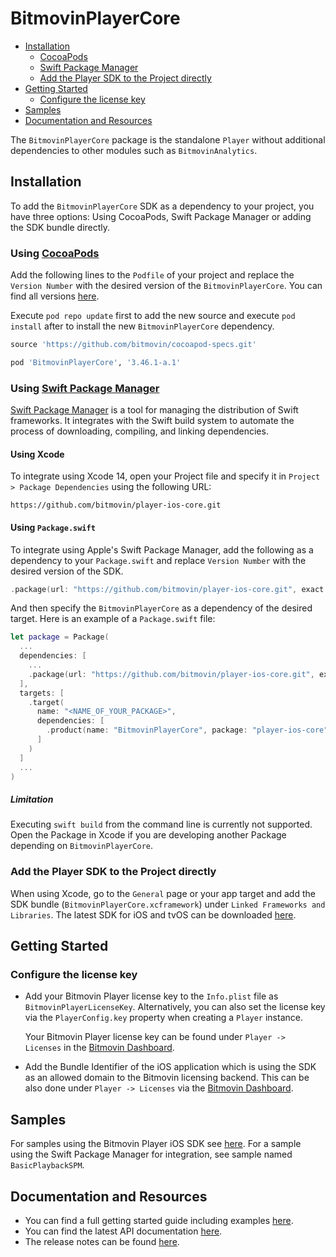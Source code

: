 # BitmovinPlayerCore

- [Installation](#installation)
    - [CocoaPods](#using-cocoapods)
    - [Swift Package Manager](#using-swift-package-manager)
    - [Add the Player SDK to the Project directly](#add-the-player-sdk-to-the-project-directly)
- [Getting Started](#getting-started)
    - [Configure the license key](#configure-the-license-key)
- [Samples](#samples)
- [Documentation and Resources](#documentation-and-resources)

The `BitmovinPlayerCore` package is the standalone `Player` without additional dependencies to other modules such as `BitmovinAnalytics`.

## Installation
To add the `BitmovinPlayerCore` SDK as a dependency to your project, you have three options: Using CocoaPods, Swift Package Manager or adding the SDK bundle directly.

### Using [CocoaPods](https://cocoapods.org/)
Add the following lines to the `Podfile` of your project and replace the `Version Number` with the desired version of the `BitmovinPlayerCore`. You can find all versions [here](https://github.com/bitmovin/cocoapod-specs/tree/master/Specs/BitmovinPlayerCore).

Execute `pod repo update` first to add the new source and execute `pod install` after to install the new `BitmovinPlayerCore` dependency.

```ruby
source 'https://github.com/bitmovin/cocoapod-specs.git'

pod 'BitmovinPlayerCore', '3.46.1-a.1'
```

### Using [Swift Package Manager](https://swift.org/package-manager/)
[Swift Package Manager](https://swift.org/package-manager/) is a tool for managing the distribution of Swift frameworks. It integrates with the Swift build system to automate the process of downloading, compiling, and linking dependencies.

#### Using Xcode
To integrate using Xcode 14, open your Project file and specify it in `Project > Package Dependencies` using the following URL:

```
https://github.com/bitmovin/player-ios-core.git
```

#### Using `Package.swift`
To integrate using Apple's Swift Package Manager, add the following as a dependency to your `Package.swift` and replace `Version Number` with the desired version of the SDK.

```swift
.package(url: "https://github.com/bitmovin/player-ios-core.git", exact: "Version Number")
```

And then specify the `BitmovinPlayerCore` as a dependency of the desired target. Here is an example of a `Package.swift` file:

```swift
let package = Package(
  ...
  dependencies: [
    ...
    .package(url: "https://github.com/bitmovin/player-ios-core.git", exact: "Version Number")
  ],
  targets: [
    .target(
      name: "<NAME_OF_YOUR_PACKAGE>", 
      dependencies: [
        .product(name: "BitmovinPlayerCore", package: "player-ios-core")
      ]
    )
  ]
  ...
)
```

##### Limitation
Executing `swift build` from the command line is currently not supported. Open the Package in Xcode if you are developing another Package depending on `BitmovinPlayerCore`.

### Add the Player SDK to the Project directly
When using Xcode, go to the `General` page or your app target and add the SDK bundle (`BitmovinPlayerCore.xcframework`) under `Linked Frameworks and Libraries`. The latest SDK for iOS and tvOS can be downloaded [here](https://cdn.bitmovin.com/player/ios_tvos/3.46.1-a.1/BitmovinPlayerCore.zip).

## Getting Started
### Configure the license key

- Add your Bitmovin Player license key to the `Info.plist` file as `BitmovinPlayerLicenseKey`. Alternatively, you can also set the license key via the `PlayerConfig.key` property when creating a `Player` instance.

    Your Bitmovin Player license key can be found under `Player -> Licenses` in the [Bitmovin Dashboard](https://dashboard.bitmovin.com).

- Add the Bundle Identifier of the iOS application which is using the SDK as an allowed domain to the Bitmovin licensing backend. This can be also done under `Player -> Licenses` via the [Bitmovin Dashboard](https://dashboard.bitmovin.com).

## Samples

For samples using the Bitmovin Player iOS SDK see [here](https://github.com/bitmovin/bitmovin-player-ios-samples).
For a sample using the Swift Package Manager for integration, see sample named `BasicPlaybackSPM`.


## Documentation and Resources
-   You can find a full getting started guide including examples [here](https://bitmovin.com/docs/player/getting-started/ios).
-   You can find the latest API documentation [here](https://bitmovin.com/docs/player/api-reference/ios/ios-sdk-api-reference-v3#/player/ios/3/docs/index.html).
-   The release notes can be found [here](https://bitmovin.com/docs/player/releases/ios).
